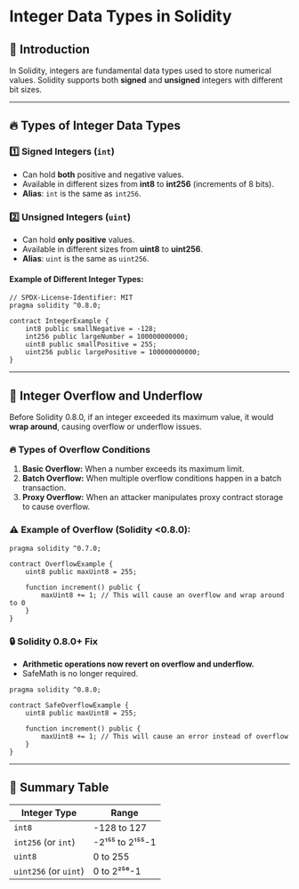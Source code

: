 # Integer Data Types in Solidity

## 📌 Introduction
In Solidity, integers are fundamental data types used to store numerical values. Solidity supports both **signed** and **unsigned** integers with different bit sizes.

---

## 🔥 Types of Integer Data Types
### 1️⃣ **Signed Integers (`int`)**
- Can hold **both** positive and negative values.
- Available in different sizes from **int8** to **int256** (increments of 8 bits).
- **Alias**: `int` is the same as `int256`.

### 2️⃣ **Unsigned Integers (`uint`)**
- Can hold **only positive** values.
- Available in different sizes from **uint8** to **uint256**.
- **Alias**: `uint` is the same as `uint256`.

#### Example of Different Integer Types:
```solidity
// SPDX-License-Identifier: MIT
pragma solidity ^0.8.0;

contract IntegerExample {
    int8 public smallNegative = -128;
    int256 public largeNumber = 100000000000;
    uint8 public smallPositive = 255;
    uint256 public largePositive = 100000000000;
}
```

---

## 🚨 Integer Overflow and Underflow
Before Solidity 0.8.0, if an integer exceeded its maximum value, it would **wrap around**, causing overflow or underflow issues. 

### 🔥 Types of Overflow Conditions
1. **Basic Overflow:** When a number exceeds its maximum limit.
2. **Batch Overflow:** When multiple overflow conditions happen in a batch transaction.
3. **Proxy Overflow:** When an attacker manipulates proxy contract storage to cause overflow.

### ⚠️ Example of Overflow (Solidity <0.8.0):
```solidity
pragma solidity ^0.7.0;

contract OverflowExample {
    uint8 public maxUint8 = 255;
    
    function increment() public {
        maxUint8 += 1; // This will cause an overflow and wrap around to 0
    }
}
```

### 🔒 Solidity 0.8.0+ Fix
- **Arithmetic operations now revert on overflow and underflow.**
- SafeMath is no longer required.

```solidity
pragma solidity ^0.8.0;

contract SafeOverflowExample {
    uint8 public maxUint8 = 255;
    
    function increment() public {
        maxUint8 += 1; // This will cause an error instead of overflow
    }
}
```

---

## 🎯 Summary Table
| Integer Type | Range |
|-------------|---------------------------|
| `int8`  | -128 to 127 |
| `int256` (or `int`) | -2¹⁵⁵ to 2¹⁵⁵-1 |
| `uint8` | 0 to 255 |
| `uint256` (or `uint`) | 0 to 2²⁵⁶-1 |

